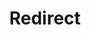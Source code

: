 ﻿---
layout: src/layouts/Redirect.astro
title: Redirect
redirect: /docs/packaging-applications/build-servers/bitbucket-pipelines
pubDate:  2023-01-01
navSearch: false
navSitemap: false
navMenu: false
---
